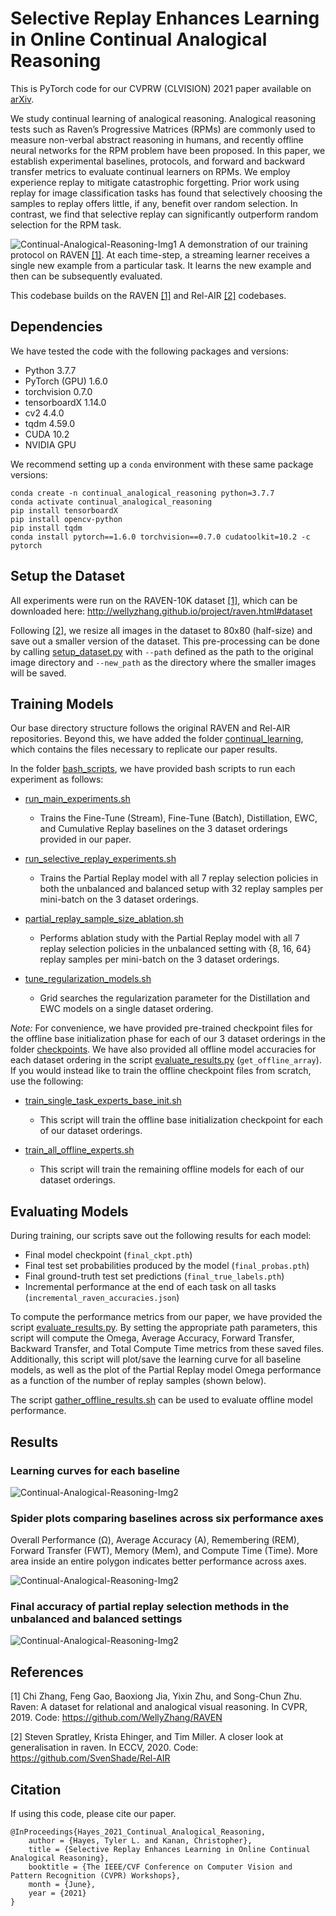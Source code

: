 Selective Replay Enhances Learning in Online Continual Analogical Reasoning
=====================================
This is PyTorch code for our CVPRW (CLVISION) 2021 paper available on [arXiv](https://arxiv.org/abs/2103.03987).

We study continual learning of analogical reasoning. Analogical reasoning tests such as Raven’s Progressive Matrices 
(RPMs) are commonly used to measure non-verbal abstract reasoning in humans, and recently offline neural networks for 
the RPM problem have been proposed. In this paper, we establish experimental baselines, protocols, and forward and backward
transfer metrics to evaluate continual learners on RPMs. We employ experience replay to mitigate catastrophic forgetting. 
Prior work using replay for image classification tasks has found that selectively choosing the samples to replay offers 
little, if any, benefit over random selection. In contrast, we find that selective replay can significantly outperform 
random selection for the RPM task.

![Continual-Analogical-Reasoning-Img1](./images/train-protocol-raven.png)
A demonstration of our training protocol on RAVEN [[1]](#1). At each time-step, a streaming learner receives a single 
new example from a particular task. It learns the new example and then can be subsequently evaluated.

This codebase builds on the RAVEN [[1]](#1) and Rel-AIR [[2]](#2) codebases.

## Dependencies
We have tested the code with the following packages and versions:
- Python 3.7.7
- PyTorch (GPU) 1.6.0
- torchvision 0.7.0 
- tensorboardX 1.14.0
- cv2 4.4.0
- tqdm 4.59.0
- CUDA 10.2
- NVIDIA GPU

We recommend setting up a `conda` environment with these same package versions:
```
conda create -n continual_analogical_reasoning python=3.7.7
conda activate continual_analogical_reasoning
pip install tensorboardX
pip install opencv-python
pip install tqdm
conda install pytorch==1.6.0 torchvision==0.7.0 cudatoolkit=10.2 -c pytorch
```

## Setup the Dataset
All experiments were run on the RAVEN-10K dataset [[1]](#1), which can be downloaded here: http://wellyzhang.github.io/project/raven.html#dataset

Following [[2]](#2), we resize all images in the dataset to 80x80 (half-size) and save out a smaller version of the dataset.
This pre-processing can be done by calling [setup_dataset.py](./src/model/setup_dataset.py) with `--path` defined as 
the path to the original image directory and `--new_path` as the directory where the smaller images will be saved.

## Training Models
Our base directory structure follows the original RAVEN and Rel-AIR repositories. Beyond this, we have added the folder 
[continual_learning](./src/model/continual_learning), which contains the files necessary to replicate our paper results.

In the folder [bash_scripts](./src/model/continual_learning/bash_scripts), we have provided bash scripts to run each 
experiment as follows:
- [run_main_experiments.sh](./src/model/continual_learning/bash_scripts/run_main_experiments.sh)
  - Trains the Fine-Tune (Stream), Fine-Tune (Batch), Distillation, EWC, and Cumulative Replay baselines on the 3 dataset 
    orderings provided in our paper.
    
- [run_selective_replay_experiments.sh](./src/model/continual_learning/bash_scripts/run_selective_replay_experiments.sh)
  - Trains the Partial Replay model with all 7 replay selection policies in both the unbalanced and balanced setup with 
    32 replay samples per mini-batch on the 3 dataset orderings.
    
- [partial_replay_sample_size_ablation.sh](./src/model/continual_learning/bash_scripts/partial_replay_sample_size_ablation.sh)
  - Performs ablation study with the Partial Replay model with all 7 replay selection policies in the unbalanced setting 
  with {8, 16, 64} replay samples per mini-batch on the 3 dataset orderings.
    
- [tune_regularization_models.sh](./src/model/continual_learning/bash_scripts/tune_regularization_models.sh)
  - Grid searches the regularization parameter for the Distillation and EWC models on a single dataset ordering.
  
*Note:* For convenience, we have provided pre-trained checkpoint files for the offline base initialization 
phase for each of our 3 dataset orderings in the folder [checkpoints](./src/model/checkpoints). We have also provided 
all offline model accuracies for each dataset ordering in the script [evaluate_results.py](./src/model/continual_learning/evaluate_results.py)
(`get_offline_array`). If you would instead like to train the offline checkpoint files from scratch, use the following:
- [train_single_task_experts_base_init.sh](./src/model/continual_learning/bash_scripts/train_single_task_experts_base_init.sh)
  - This script will train the offline base initialization checkpoint for each of our dataset orderings.
  
- [train_all_offline_experts.sh](./src/model/continual_learning/bash_scripts/train_all_offline_experts.sh)
  - This script will train the remaining offline models for each of our dataset orderings.
  
## Evaluating Models
During training, our scripts save out the following results for each model:
- Final model checkpoint (`final_ckpt.pth`)
- Final test set probabilities produced by the model (`final_probas.pth`)
- Final ground-truth test set predictions (`final_true_labels.pth`)
- Incremental performance at the end of each task on all tasks (`incremental_raven_accuracies.json`)

To compute the performance metrics from our paper, we have provided the script [evaluate_results.py](./src/model/continual_learning/evaluate_results.py).
By setting the appropriate path parameters, this script will compute the Omega, Average Accuracy, Forward Transfer, 
Backward Transfer, and Total Compute Time metrics from these saved files. Additionally, this script will plot/save the 
learning curve for all baseline models, as well as the plot of the Partial Replay model Omega performance as a function 
of the number of replay samples (shown below).

The script [gather_offline_results.sh](./src/model/continual_learning/bash_scripts/gather_offline_results.sh) can be 
used to evaluate offline model performance.

## Results

### Learning curves for each baseline
![Continual-Analogical-Reasoning-Img2](./images/baselines-learning-curve.png)

### Spider plots comparing baselines across six performance axes
Overall Performance (Ω), Average Accuracy (A), Remembering (REM), Forward Transfer (FWT), Memory (Mem), and Compute Time (Time). More area inside an entire polygon indicates better performance across axes.

![Continual-Analogical-Reasoning-Img2](./images/baseline-results-spider.png)

### Final accuracy of partial replay selection methods in the unbalanced and balanced settings
![Continual-Analogical-Reasoning-Img2](./images/partial-replay-results-bar.png)

## References 
<a id="1">[1]</a> Chi Zhang, Feng Gao, Baoxiong Jia, Yixin Zhu, and Song-Chun Zhu. Raven: A dataset for relational and analogical
visual reasoning. In CVPR, 2019. Code: https://github.com/WellyZhang/RAVEN

<a id="2">[2]</a>  Steven Spratley, Krista Ehinger, and Tim Miller. A closer
look at generalisation in raven. In ECCV, 2020. Code: https://github.com/SvenShade/Rel-AIR
  

## Citation
If using this code, please cite our paper.
```
@InProceedings{Hayes_2021_Continual_Analogical_Reasoning,
    author = {Hayes, Tyler L. and Kanan, Christopher},
    title = {Selective Replay Enhances Learning in Online Continual Analogical Reasoning},
    booktitle = {The IEEE/CVF Conference on Computer Vision and Pattern Recognition (CVPR) Workshops},
    month = {June},
    year = {2021}
}
